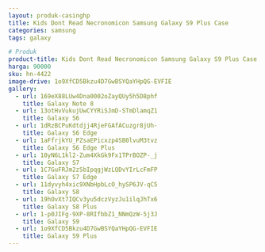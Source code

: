```yaml
---
layout: produk-casinghp
title: Kids Dont Read Necronomicon Samsung Galaxy S9 Plus Case
categories: samsung
tags: galaxy

# Produk
product-title: Kids Dont Read Necronomicon Samsung Galaxy S9 Plus Case
harga: 90000
sku: hn-4422
image-drive: 1o9XfCD5Bkzu4D7GwBSYQaYHpQG-EVFIE
gallery:
  - url: 169eX88LUw4Dna0002oZayQUy5h5D8phf
    title: Galaxy Note 8
  - url: 13otHvVukujUwCYYRiSJmD-STmDlamqZ1
    title: Galaxy S6
  - url: 1dRzBCPuKdtdjj4RjeFGAfACuzgr8jUh-
    title: Galaxy S6 Edge
  - url: 1aFfrjkYU_PZsaEPicxzp4SB0lvuM3tvz
    title: Galaxy S6 Edge Plus
  - url: 10yN6L1kl2-Zum4XkGk9Fx1TPrBOZP-_j
    title: Galaxy S7
  - url: 1C7GuFRJm2zSbIpqgjWzLQDvYIrLcFmFP
    title: Galaxy S7 Edge
  - url: 11dyvyh4xic9XNbHpbLcO_hySP6JV-qC5
    title: Galaxy S8
  - url: 19hOvXt7IQCv3yu5dczVyzJu1ilqJhTx6
    title: Galaxy S8 Plus
  - url: 1-p0JIFg-9XP-8RIfbbZ1_NNmQzW-5j3J
    title: Galaxy S9
  - url: 1o9XfCD5Bkzu4D7GwBSYQaYHpQG-EVFIE
    title: Galaxy S9 Plus
---
```

